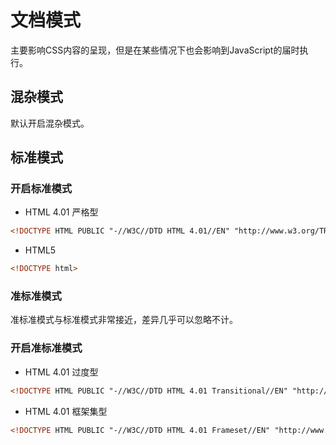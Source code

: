 # 文档模式

主要影响CSS内容的呈现，但是在某些情况下也会影响到JavaScript的届时执行。

## 混杂模式

默认开启混杂模式。

## 标准模式

### 开启标准模式

* HTML 4.01 严格型
```html
<!DOCTYPE HTML PUBLIC "-//W3C//DTD HTML 4.01//EN" "http://www.w3.org/TR/html4/strict.dtd">
```

* HTML5
```html
<!DOCTYPE html>
```

### 准标准模式

准标准模式与标准模式非常接近，差异几乎可以忽略不计。

### 开启准标准模式

* HTML 4.01 过度型
```html
<!DOCTYPE HTML PUBLIC "-//W3C//DTD HTML 4.01 Transitional//EN" "http://www.w3.org/TR/html4/loose.dtd">
```

* HTML 4.01 框架集型
```html
<!DOCTYPE HTML PUBLIC "-//W3C//DTD HTML 4.01 Frameset//EN" "http://www.w3.org/TR/html4/fameset.dtd">
```